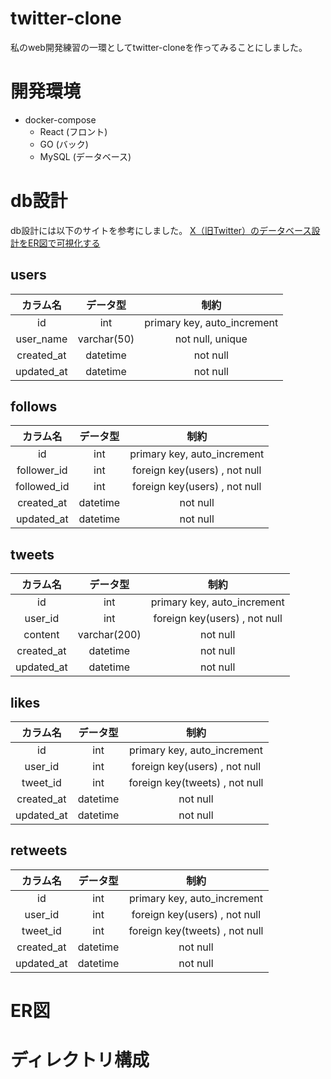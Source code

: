 # twitter-clone
私のweb開発練習の一環としてtwitter-cloneを作ってみることにしました。

# 開発環境
- docker-compose
  - React (フロント)
  - GO (バック) 
  - MySQL (データベース)

# db設計
db設計には以下のサイトを参考にしました。
[X（旧Twitter）のデータベース設計をER図で可視化する](https://qiita.com/at-sacai/items/6ec62eac0b823da9aa9f#3-%E3%83%86%E3%83%BC%E3%83%96%E3%83%AB%E3%81%AE%E8%A9%B3%E7%B4%B0%E8%A8%AD%E8%A8%88)

## users
| カラム名 | データ型 | 制約 |
| :---: | :---: | :---: |
| id | int | primary key, auto_increment |
| user_name | varchar(50) | not null, unique |
| created_at | datetime | not null |
| updated_at | datetime | not null |

## follows
| カラム名 | データ型 | 制約 |
| :---: | :---: | :---: |
| id | int | primary key, auto_increment |
| follower_id | int | foreign key(users) , not null |
| followed_id | int | foreign key(users) , not null |
| created_at | datetime | not null |
| updated_at | datetime | not null |

## tweets
| カラム名 | データ型 | 制約 |
| :---: | :---: | :---: |
| id | int | primary key, auto_increment |
| user_id | int | foreign key(users) , not null |
| content | varchar(200) | not null |
| created_at | datetime | not null |
| updated_at | datetime | not null |

## likes
| カラム名 | データ型 | 制約 |
| :---: | :---: | :---: |
| id | int | primary key, auto_increment |
| user_id | int | foreign key(users) , not null |
| tweet_id | int | foreign key(tweets) , not null |
| created_at | datetime | not null |
| updated_at | datetime | not null |

## retweets
| カラム名 | データ型 | 制約 |
| :---: | :---: | :---: |
| id | int | primary key, auto_increment |
| user_id | int | foreign key(users) , not null |
| tweet_id | int | foreign key(tweets) , not null |
| created_at | datetime | not null |
| updated_at | datetime | not null |

# ER図


# ディレクトリ構成


